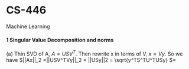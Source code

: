# CS-446

Machine Learning
#### 1 Singular Value Decomposition and norms
(a) Thin SVD of A, $A = USV^T$. Then rewrite  x in terms of V, $x = Vy$. So we have $||Ax||_2 =||USV^TVy||_2 = ||USy||2 = \sqrt{y^TS^TU^TUSy}
$= 
